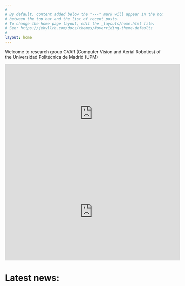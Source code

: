 ```yaml
---
#
# By default, content added below the "---" mark will appear in the home page
# between the top bar and the list of recent posts.
# To change the home page layout, edit the _layouts/home.html file.
# See: https://jekyllrb.com/docs/themes/#overriding-theme-defaults
#
layout: home
---
```


Welcome to research group CVAR (Computer Vision and Aerial Robotics) of the Universidad Politécnica de Madrid (UPM)


<iframe width="560" height="315" src="https://www.youtube.com/embed/KNUORQHR2nY" frameborder="0" allow="accelerometer; autoplay; encrypted-media; gyroscope; picture-in-picture" allowfullscreen></iframe>


<iframe title="vimeo-player" src="https://player.vimeo.com/video/393907228" width="560" height="315" frameborder="0" allowfullscreen></iframe>



# Latest news:
